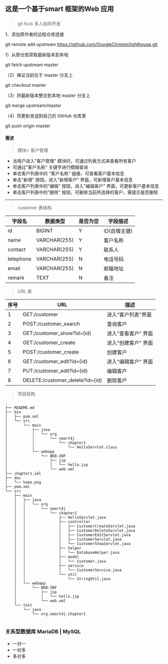 ## 这是一个基于smart 框架的Web 应用

### 

> git fock 多人协同开发

1、添加原作者的远程仓库连接

git remote add upstream https://github.com/GoogleChrome/lighthouse.git

1）从原仓库获取最新版本到本地

git fetch upstream master

（2）保证当前位于 master 分支上

git checkout master

（3）将最新版本整合到本地 master 分支上

git merge upstream/master

（4）将更新发送到自己的 GitHub 仓库里

git push origin master

>>

#### 需求

>模块> 客户管理

- 当用户进入"客户管理" 模块时，可通过列表方式来查看所有客户
- 可通过"客户名称" 关键字进行模糊查询
- 单击客户列表中的 "客户名称" 链接，可查看客户基本信息
- 单击"新增" 按钮，进入"新增客户" 界面，可新增客户基本信息
- 单击客户列表中的"编辑" 按钮，进入"编辑客户" 界面，可更新客户基本信息
- 单击客户列表中的"删除" 按钮，可删除当前所选择的客户，需提示是否删除
 
 ---
> customer 表结构

| 字段名 | 数据类型 | 是否为空 | 字段描述 |
| ----------- | ----------- | ----------- | ----------- |
| id | BIGINT| Y | ID(自增主键)
| name | VARCHAR(255) | Y | 客户名称
| contact | VARCHAR(255) | Y | 联系人
| telephone | VARCHAR(255) | N | 电话号码
| email | VARCHAR(255) | N | 邮箱地址
| remark | TEXT | N | 备注 


> URL 表

| 序号 | URL | 描述 | 
| ----------- | ----------- | ----------- |
| 1 | GET:/customer| 进入"客户列表"界面
| 2 | POST:/customer_search | 查询客户
| 3 | GET:/customer_show?id={id} | 进入"查看客户" 界面
| 4 | GET:/customer_create | 进入"创建客户" 界面
| 5 | POST:/customer_create | 创建客户
| 6 | GET:/customer_edit?id={id} | 进入"编辑客户" 界面
| 7 | PUT:/customer_edit?id={id} | 编辑客户
| 8 | DELETE:/customer_delete?id={id} | 删除客户


> 项目结构

```
.
├── README.md
├── bin
│   ├── pom.xml
│   └── src
│       └── main
│           ├── java
│           │   └── org
│           │       └── smart4j
│           │           └── chapter1
│           │               └── HelloServlet.class
│           └── webapp
│               └── WEB-INF
│                   ├── jsp
│                   │   └── hello.jsp
│                   └── web.xml
├── chapter1.iml
├── doc
│   └── home.png
├── pom.xml
└── src
    ├── main
    │   ├── java
    │   │   └── org
    │   │       └── smart4j
    │   │           └── chapter1
    │   │               ├── HelloServlet.java
    │   │               ├── controller
    │   │               │   ├── CustomerCreateServlet.java
    │   │               │   ├── CustomerDeleteServlet.java
    │   │               │   ├── CustomerEditServlet.java
    │   │               │   ├── CustomerServlet.java
    │   │               │   └── CustomerShowServlet.java
    │   │               ├── helper
    │   │               │   └── DatabaseHelper.java
    │   │               ├── model
    │   │               │   └── Customer.java
    │   │               ├── service
    │   │               │   └── CustomerService.java
    │   │               └── util
    │   │                   └── StringUtil.java
    │   └── webapp
    │       └── WEB-INF
    │           ├── jsp
    │           │   └── hello.jsp
    │           └── web.xml
    └── test
        └── java
            └── org.smart4j.chapter1


```


### 关系型数据库 MariaDB | MySQL
- 一对一
- 一对多
- 多对多



